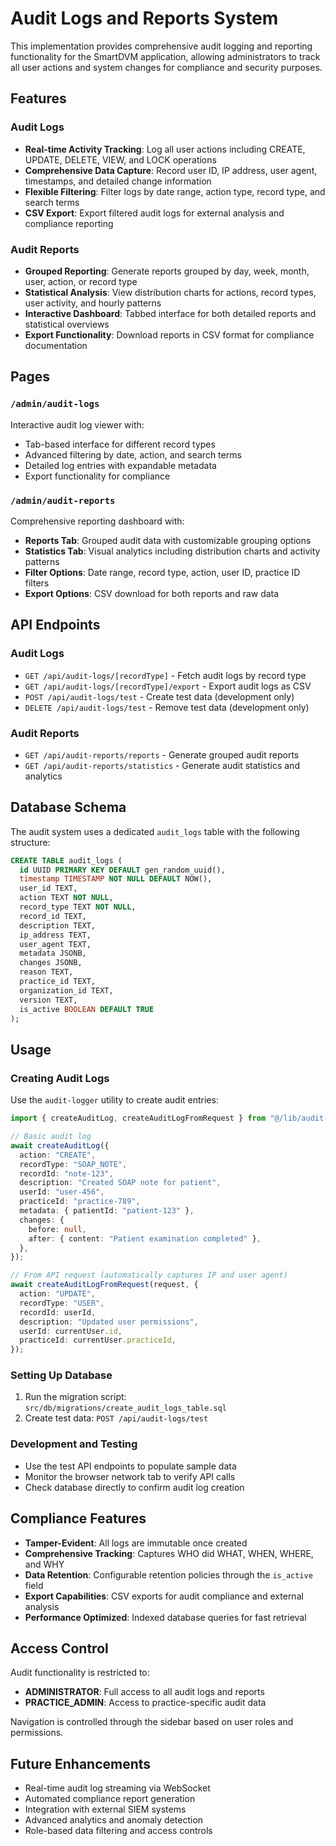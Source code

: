 # Audit Logs and Reports System

This implementation provides comprehensive audit logging and reporting functionality for the SmartDVM application, allowing administrators to track all user actions and system changes for compliance and security purposes.

## Features

### Audit Logs

- **Real-time Activity Tracking**: Log all user actions including CREATE, UPDATE, DELETE, VIEW, and LOCK operations
- **Comprehensive Data Capture**: Record user ID, IP address, user agent, timestamps, and detailed change information
- **Flexible Filtering**: Filter logs by date range, action type, record type, and search terms
- **CSV Export**: Export filtered audit logs for external analysis and compliance reporting

### Audit Reports

- **Grouped Reporting**: Generate reports grouped by day, week, month, user, action, or record type
- **Statistical Analysis**: View distribution charts for actions, record types, user activity, and hourly patterns
- **Interactive Dashboard**: Tabbed interface for both detailed reports and statistical overviews
- **Export Functionality**: Download reports in CSV format for compliance documentation

## Pages

### `/admin/audit-logs`

Interactive audit log viewer with:

- Tab-based interface for different record types
- Advanced filtering by date, action, and search terms
- Detailed log entries with expandable metadata
- Export functionality for compliance

### `/admin/audit-reports`

Comprehensive reporting dashboard with:

- **Reports Tab**: Grouped audit data with customizable grouping options
- **Statistics Tab**: Visual analytics including distribution charts and activity patterns
- **Filter Options**: Date range, record type, action, user ID, practice ID filters
- **Export Options**: CSV download for both reports and raw data

## API Endpoints

### Audit Logs

- `GET /api/audit-logs/[recordType]` - Fetch audit logs by record type
- `GET /api/audit-logs/[recordType]/export` - Export audit logs as CSV
- `POST /api/audit-logs/test` - Create test data (development only)
- `DELETE /api/audit-logs/test` - Remove test data (development only)

### Audit Reports

- `GET /api/audit-reports/reports` - Generate grouped audit reports
- `GET /api/audit-reports/statistics` - Generate audit statistics and analytics

## Database Schema

The audit system uses a dedicated `audit_logs` table with the following structure:

```sql
CREATE TABLE audit_logs (
  id UUID PRIMARY KEY DEFAULT gen_random_uuid(),
  timestamp TIMESTAMP NOT NULL DEFAULT NOW(),
  user_id TEXT,
  action TEXT NOT NULL,
  record_type TEXT NOT NULL,
  record_id TEXT,
  description TEXT,
  ip_address TEXT,
  user_agent TEXT,
  metadata JSONB,
  changes JSONB,
  reason TEXT,
  practice_id TEXT,
  organization_id TEXT,
  version TEXT,
  is_active BOOLEAN DEFAULT TRUE
);
```

## Usage

### Creating Audit Logs

Use the `audit-logger` utility to create audit entries:

```typescript
import { createAuditLog, createAuditLogFromRequest } from "@/lib/audit-logger";

// Basic audit log
await createAuditLog({
  action: "CREATE",
  recordType: "SOAP_NOTE",
  recordId: "note-123",
  description: "Created SOAP note for patient",
  userId: "user-456",
  practiceId: "practice-789",
  metadata: { patientId: "patient-123" },
  changes: {
    before: null,
    after: { content: "Patient examination completed" },
  },
});

// From API request (automatically captures IP and user agent)
await createAuditLogFromRequest(request, {
  action: "UPDATE",
  recordType: "USER",
  recordId: userId,
  description: "Updated user permissions",
  userId: currentUser.id,
  practiceId: currentUser.practiceId,
});
```

### Setting Up Database

1. Run the migration script: `src/db/migrations/create_audit_logs_table.sql`
2. Create test data: `POST /api/audit-logs/test`

### Development and Testing

- Use the test API endpoints to populate sample data
- Monitor the browser network tab to verify API calls
- Check database directly to confirm audit log creation

## Compliance Features

- **Tamper-Evident**: All logs are immutable once created
- **Comprehensive Tracking**: Captures WHO did WHAT, WHEN, WHERE, and WHY
- **Data Retention**: Configurable retention policies through the `is_active` field
- **Export Capabilities**: CSV exports for audit compliance and external analysis
- **Performance Optimized**: Indexed database queries for fast retrieval

## Access Control

Audit functionality is restricted to:

- **ADMINISTRATOR**: Full access to all audit logs and reports
- **PRACTICE_ADMIN**: Access to practice-specific audit data

Navigation is controlled through the sidebar based on user roles and permissions.

## Future Enhancements

- Real-time audit log streaming via WebSocket
- Automated compliance report generation
- Integration with external SIEM systems
- Advanced analytics and anomaly detection
- Role-based data filtering and access controls
